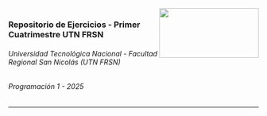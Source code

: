 <img align="right" width="200" height="100" src="https://github.com/user-attachments/assets/a0827ca6-20b7-4532-83b0-dd918cbcbc4d">

### Repositorio de Ejercicios - Primer Cuatrimestre UTN FRSN
###### Universidad Tecnológica Nacional - Facultad Regional San Nicolás (UTN FRSN)
###### Programación 1 - 2025

---
